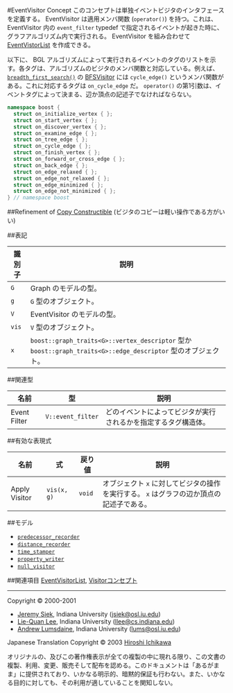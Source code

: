 #EventVisitor Concept
このコンセプトは単独イベントビジタのインタフェースを定義する。 EventVisitor は適用メンバ関数 (`operator()`) を持つ。これは、 EventVisitor 内の `event_filter` typedef で指定されるイベントが起きた時に、グラフアルゴリズム内で実行される。 EventVisitor を組み合わせて [EventVistorList](./EventVistorList.md) を作成できる。

以下に、 BGL アルゴリズムによって実行されるイベントのタグのリストを示す。各タグは、アルゴリズムのビジタのメンバ関数と対応している。例えば、[`breadth_first_search()`](./breadth_first_search.md) の [BFSVisitor](./BFSVisitor.md) には `cycle_edge()` というメンバ関数がある。これに対応するタグは `on_cycle_edge` だ。 `operator()` の第1引数は、イベントタグによって決まる、辺か頂点の記述子でなければならない。

```cpp
namespace boost {
  struct on_initialize_vertex { };
  struct on_start_vertex { };
  struct on_discover_vertex { };
  struct on_examine_edge { };
  struct on_tree_edge { };
  struct on_cycle_edge { };
  struct on_finish_vertex { };
  struct on_forward_or_cross_edge { };
  struct on_back_edge { };
  struct on_edge_relaxed { };
  struct on_edge_not_relaxed { };
  struct on_edge_minimized { };
  struct on_edge_not_minimized { };
} // namespace boost
```

##Refinement of
[Copy Constructible](../utility/CopyConstructible.md) (ビジタのコピーは軽い操作である方がいい)


##表記

| 識別子 | 説明 |
|--------|------|
| `G`    | Graph のモデルの型。 |
| `g`    | `G` 型のオブジェクト。 |
| `V`    | EventVisitor のモデルの型。 |
| `vis`  | `V` 型のオブジェクト。 |
| `x`    | `boost::graph_traits<G>::vertex_descriptor` 型か `boost::graph_traits<G>::edge_descriptor` 型のオブジェクト。 |


##関連型

| 名前 | 型 | 説明 |
|------|----|------|
| Event Filter | `V::event_filter` | どのイベントによってビジタが実行されるかを指定するタグ構造体。 |


##有効な表現式

| 名前 | 式 | 戻り値 | 説明 |
|------|----|--------|------|
| Apply Visitor | `vis(x, g)` | `void` | オブジェクト `x` に対してビジタの操作を実行する。 `x` はグラフの辺か頂点の記述子である。 |


##モデル

- [`predecessor_recorder`](./predecessor_recorder.md)
- [`distance_recorder`](./distance_recorder.md)
- [`time_stamper`](./time_stamper.md)
- [`property_writer`](./property_writer.md)
- [`null_visitor`](./null_visitor.md)


##関連項目
[EventVisitorList](./EventVisitorList.md), [Visitorコンセプト](./visitor_concepts.md)


***
Copyright © 2000-2001

- [Jeremy Siek](http://www.boost.org/doc/libs/1_31_0/people/jeremy_siek.htm), Indiana University (<jsiek@osl.iu.edu>)
- [Lie-Quan Lee](http://www.boost.org/doc/libs/1_31_0/people/liequan_lee.htm), Indiana University (<llee@cs.indiana.edu>)
- [Andrew Lumsdaine](http://www.osl.iu.edu/~lums), Indiana University (<lums@osl.iu.edu>)

Japanese Translation Copyright © 2003 [Hiroshi Ichikawa](gimite@mx12.freecom.ne.jp)

オリジナルの、及びこの著作権表示が全ての複製の中に現れる限り、この文書の複製、利用、変更、販売そして配布を認める。このドキュメントは「あるがまま」に提供されており、いかなる明示的、暗黙的保証も行わない。また、いかなる目的に対しても、その利用が適していることを関知しない。

